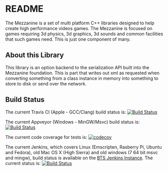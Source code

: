 # README #

The Mezzanine is a set of multi platform C++ libraries designed to help create high performance
videos games. The Mezzanine is focused on games requiring 3d physics, 3d graphics, 3d sounds and
common facilities that such games need. This is just one component of many.

## About this Library ##

This library is an option backend to the serialization API built into the Mezzanine foundation. This is part that writes
out xml as requested when converting something from a class instance in memory into something to store to disk or send
over the network.

## Build Status ##

The current Travis CI (Apple - GCC/Clang) build status is:
[![Build Status](https://travis-ci.org/BlackToppStudios/Mezz_SerializationBackendXML.svg?branch=master)](https://travis-ci.org/BlackToppStudios/Mezz_SerializationBackendXML)

The current Appveyor (Windows - MinGW/Msvc) build status is:
[![Build Status](https://ci.appveyor.com/api/projects/status/github/BlackToppStudios/Mezz_SerializationBackendXML?branch=master&svg=true)](https://ci.appveyor.com/project/Sqeaky/mezz-foundation)

The current code coverage for tests is:
[![codecov](https://codecov.io/gh/BlackToppStudios/Mezz_SerializationBackendXML/branch/master/graph/badge.svg)](https://codecov.io/gh/BlackToppStudios/Mezz_SerializationBackendXML)

The current Jenkins, which covers Linux (Emscripten, Rasberry Pi, Ubuntu and Fedora), old Mac OS X (High Sierra) and old windows (7 64 bit msvc and mingw), build status is available on the [BTS Jenkins Instance](http://blacktopp.ddns.net:8080/blue/organizations/jenkins/Mezz_SerializationBackendXML/activity). The current status is: [![Build Status](http://blacktopp.ddns.net:8080/job/Mezz_SerializationBackendXML/job/master/badge/icon)](http://blacktopp.ddns.net:8080/blue/organizations/jenkins/Mezz_SerializationBackendXML/activity)
